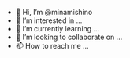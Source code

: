 - 👋 Hi, I’m @minamishino
- 👀 I’m interested in ...
- 🌱 I’m currently learning ...
- 💞️ I’m looking to collaborate on ...
- 📫 How to reach me ...

<!---
minamishino/minamishino is a ✨ special ✨ repository because its `README.md` (this file) appears on your GitHub profile.
You can click the Preview link to take a look at your changes.
--->
